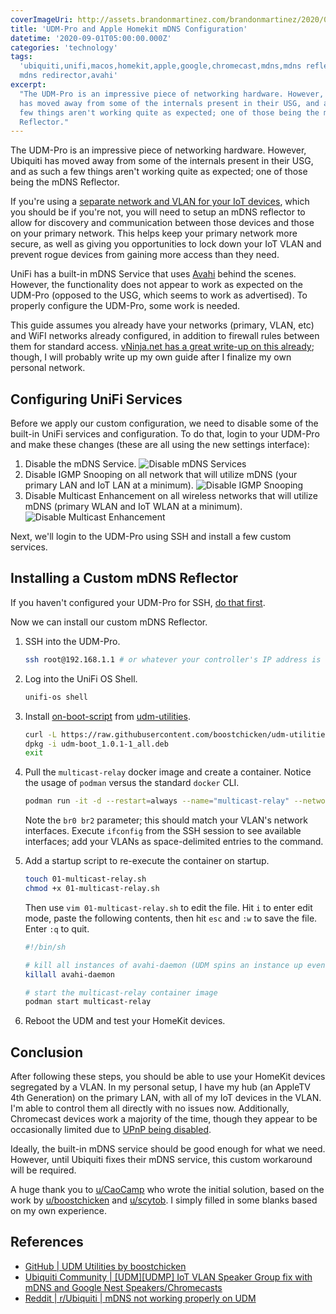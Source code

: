 ```yaml
---
coverImageUri: http://assets.brandonmartinez.com/brandonmartinez/2020/09/20200901-serverrack.jpg
title: 'UDM-Pro and Apple Homekit mDNS Configuration'
datetime: '2020-09-01T05:00:00.000Z'
categories: 'technology'
tags:
  'ubiquiti,unifi,macos,homekit,apple,google,chromecast,mdns,mdns reflector,
  mdns redirector,avahi'
excerpt:
  "The UDM-Pro is an impressive piece of networking hardware. However, Ubiquiti
  has moved away from some of the internals present in their USG, and as such a
  few things aren't working quite as expected; one of those being the mDNS
  Reflector."
---
```


The UDM-Pro is an impressive piece of networking hardware. However, Ubiquiti has
moved away from some of the internals present in their USG, and as such a few
things aren't working quite as expected; one of those being the mDNS Reflector.

If you're using a
[separate network and VLAN for your IoT devices](https://vninja.net/2019/08/12/unifi-iot-networks/),
which you should be if you're not, you will need to setup an mDNS reflector to
allow for discovery and communication between those devices and those on your
primary network. This helps keep your primary network more secure, as well as
giving you opportunities to lock down your IoT VLAN and prevent rogue devices
from gaining more access than they need.

UniFi has a built-in mDNS Service that uses [Avahi](https://www.avahi.org)
behind the scenes. However, the functionality does not appear to work as
expected on the UDM-Pro (opposed to the USG, which seems to work as advertised).
To properly configure the UDM-Pro, some work is needed.

This guide assumes you already have your networks (primary, VLAN, etc) and WiFI
networks already configured, in addition to firewall rules between them for
standard access.
[vNinja.net has a great write-up on this already](https://vninja.net/2019/08/12/unifi-iot-networks/);
though, I will probably write up my own guide after I finalize my own personal
network.

## Configuring UniFi Services

Before we apply our custom configuration, we need to disable some of the
built-in UniFi services and configuration. To do that, login to your UDM-Pro and
make these changes (these are all using the new settings interface):

1. Disable the mDNS Service.
   ![Disable mDNS Services](http://assets.brandonmartinez.com/brandonmartinez/2020/09/2020-09-02-01-disable-multicast-dns.png)
2. Disable IGMP Snooping on all network that will utilize mDNS (your primary LAN
   and IoT LAN at a minimum).
   ![Disable IGMP Snooping](http://assets.brandonmartinez.com/brandonmartinez/2020/09/2020-09-02-02-disable-igmp-snooping.png)
3. Disable Multicast Enhancement on all wireless networks that will utilize mDNS
   (primary WLAN and IoT WLAN at a minimum).
   ![Disable Multicast Enhancement](http://assets.brandonmartinez.com/brandonmartinez/2020/09/2020-09-02-03-disable-multicast-enhancement.png)

Next, we'll login to the UDM-Pro using SSH and install a few custom services.

## Installing a Custom mDNS Reflector

If you haven't configured your UDM-Pro for SSH,
[do that first](https://help.ui.com/hc/en-us/articles/360049612874-UniFi-UDM-How-to-Login-to-the-Dream-Machine-using-SSH).

Now we can install our custom mDNS Reflector.

1. SSH into the UDM-Pro.

   ```bash
   ssh root@192.168.1.1 # or whatever your controller's IP address is
   ```

2. Log into the UniFi OS Shell.

   ```bash
   unifi-os shell
   ```

3. Install
   [on-boot-script](https://github.com/boostchicken/udm-utilities/tree/master/on-boot-script)
   from [udm-utilities](https://github.com/boostchicken/udm-utilities).

   ```bash
   curl -L https://raw.githubusercontent.com/boostchicken/udm-utilities/master/on-boot-script/packages/udm-boot_1.0.1-1_all.deb -o udm-boot_1.0.1-1_all.deb
   dpkg -i udm-boot_1.0.1-1_all.deb
   exit
   ```

4. Pull the `multicast-relay` docker image and create a container. Notice the
   usage of `podman` versus the standard `docker` CLI.

   ```bash
   podman run -it -d --restart=always --name="multicast-relay" --network=host -e OPTS=" --verbose" -e INTERFACES="br0 br2" docker.io/scyto/multicast-relay
   ```

   Note the `br0 br2` parameter; this should match your VLAN's network
   interfaces. Execute `ifconfig` from the SSH session to see available
   interfaces; add your VLANs as space-delimited entries to the command.

5. Add a startup script to re-execute the container on startup.

   ```bash
   touch 01-multicast-relay.sh
   chmod +x 01-multicast-relay.sh
   ```

   Then use `vim 01-multicast-relay.sh` to edit the file. Hit `i` to enter edit
   mode, paste the following contents, then hit `esc` and `:w` to save the file.
   Enter `:q` to quit.

   ```bash
   #!/bin/sh

   # kill all instances of avahi-daemon (UDM spins an instance up even with mDNS services disabled)
   killall avahi-daemon

   # start the multicast-relay container image
   podman start multicast-relay
   ```

6. Reboot the UDM and test your HomeKit devices.

## Conclusion

After following these steps, you should be able to use your HomeKit devices
segregated by a VLAN. In my personal setup, I have my hub (an AppleTV 4th
Generation) on the primary LAN, with all of my IoT devices in the VLAN. I'm able
to control them all directly with no issues now. Additionally, Chromecast
devices work a majority of the time, though they appear to be occasionally
limited due to
[UPnP being disabled](https://www.brandonmartinez.com/2020/08/31/unifi-and-macos-disable-upnp/).

Ideally, the built-in mDNS service should be good enough for what we need.
However, until Ubiquiti fixes their mDNS service, this custom workaround will be
required.

A huge thank you to
[u/CaoCamp](https://community.ui.com/user/CaoCamp/d5f7bbb1-c119-4c4d-b2c8-20ae4807e03b)
who wrote the initial solution, based on the work by
[u/boostchicken](https://www.reddit.com/user/boostchicken/) and
[u/scytob](https://www.reddit.com/user/scytob/). I simply filled in some blanks
based on my own experience.

## References

- [GitHub | UDM Utilities by boostchicken](https://github.com/boostchicken/udm-utilities)
- [Ubiquiti Community | [UDM][UDMP] IoT VLAN Speaker Group fix with mDNS and Google Nest Speakers/Chromecasts](https://community.ui.com/questions/UDMUDMP-IoT-VLAN-Speaker-Group-fix-with-mDNS-and-Google-Nest-Speakers-Chromecasts/37d6239f-303e-4f9f-8727-626acf07d33c)
- [Reddit | r/Ubiquiti | mDNS not working properly on UDM](https://www.reddit.com/r/Ubiquiti/comments/f1gt2j/mdns_not_working_properly_on_udm/fxbk5th/)
